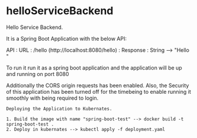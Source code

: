 # helloServiceBackend
Hello Service Backend.

It is a Spring Boot Application with the below API:

API : URL : /hello   (http://localhost:8080/hello)
    : Response : String --> "Hello <Name>"

To run it run it as a spring boot application and the application will be up and running on port 8080
  
  Additionally the CORS origin requests has been enabled.
  Also, the Security of this application has been turned off for the timebeing to enable running it smoothly with being required to login.

    
    
    Deploying the Application to Kubernates.
    
    1. Build the image with name "spring-boot-test" --> docker build -t spring-boot-test .
    2. Deploy in kubernates --> kubectl apply -f deployment.yaml
    
